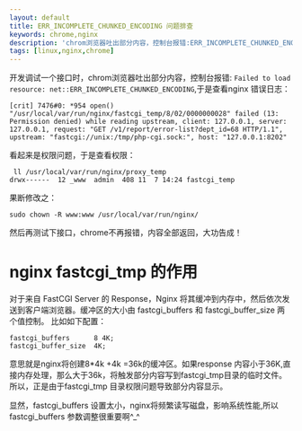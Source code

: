 ```yaml
---
layout: default
title: ERR_INCOMPLETE_CHUNKED_ENCODING 问题排查
keywords: chrome,nginx
description: 'chrom浏览器吐出部分内容，控制台报错:ERR_INCOMPLETE_CHUNKED_ENCODING'
tags: [linux,nginx,chrome]
---
```


开发调试一个接口时，chrom浏览器吐出部分内容，控制台报错:
`Failed to load resource: net::ERR_INCOMPLETE_CHUNKED_ENCODING`,于是查看nginx 错误日志：
```
[crit] 7476#0: *954 open() "/usr/local/var/run/nginx/fastcgi_temp/8/02/0000000028" failed (13: Permission denied) while reading upstream, client: 127.0.0.1, server: 127.0.0.1, request: "GET /v1/report/error-list?dept_id=68 HTTP/1.1", upstream: "fastcgi://unix:/tmp/php-cgi.sock:", host: "127.0.0.1:8202"
```
看起来是权限问题，于是查看权限：
```
 ll /usr/local/var/run/nginx/proxy_temp
drwx------  12 _www  admin  408 11  7 14:24 fastcgi_temp
```
果断修改之：
```
sudo chown -R www:www /usr/local/var/run/nginx/
```
然后再测试下接口，chrome不再报错，内容全部返回，大功告成！

# nginx fastcgi_tmp 的作用
对于来自 FastCGI Server 的 Response，Nginx 将其缓冲到内存中，然后依次发送到客户端浏览器。缓冲区的大小由 fastcgi_buffers 和 fastcgi_buffer_size 两个值控制。
比如如下配置：
```
fastcgi_buffers      8 4K;
fastcgi_buffer_size  4K;
```
意思就是nginx将创建8*4k +4k =36k的缓冲区。如果response 内容小于36K,直接内存处理，那么大于36k，将触发部分内容写到fastcgi_tmp目录的临时文件。所以，正是由于fastcgi_tmp 目录权限问题导致部分内容显示。

显然，fastcgi_buffers 设置太小，nginx将频繁读写磁盘，影响系统性能,所以fastcgi_buffers 参数调整很重要啊^_^



